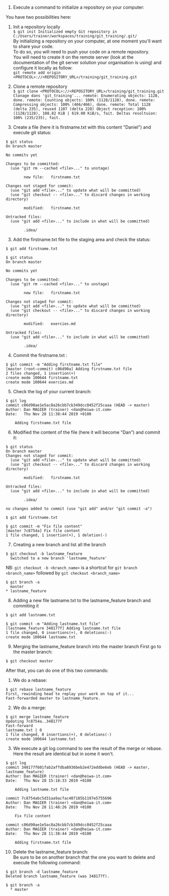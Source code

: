 1. Execute a command to initialize a repository on your computer: 

You have two possibilities here:  
   1. Init a repository locally  
    ```
    $ git init
    Initialized empty Git repository in C:/Users/trainer/workspaces/training/git_training/.git/
    ```  
    By initializing a repository on your computer, at one moment you'll want to share your code.  
    To do so, you will need to push your code on a remote repository.  
    You will need to create it on the remote server (look at the documentation of the git server solution your 
    organisation is using) and configure it locally as follow:  
    ```
    git remote add origin <PROTOCOL>://<REPOSITORY_URL>/training/git_training.git
    ``` 
    
   2. Clone a remote repository  
    ```
    $ git clone <PROTOCOL>://<REPOSITORY_URL>/training/git_training.git
    Clonage dans 'git_training'...
    remote: Enumerating objects: 1128, done.
    remote: Counting objects: 100% (1128/1128), done.
    remote: Compressing objects: 100% (466/466), done.
    remote: Total 1128 (delta 235), reused 1107 (delta 228)
    Object reception: 100% (1128/1128), 108.82 KiB | 619.00 KiB/s, fait.
    Deltas resoltuion: 100% (235/235), fait.
    ```    
    
2. Create a file (here it is firstname.txt with this content "Daniel") and execute git status: 
```
$ git status
On branch master

No commits yet

Changes to be committed:
  (use "git rm --cached <file>..." to unstage)

        new file:   firstname.txt

Changes not staged for commit:
  (use "git add <file>..." to update what will be committed)
  (use "git checkout -- <file>..." to discard changes in working directory)

        modified:   firstname.txt

Untracked files:
  (use "git add <file>..." to include in what will be committed)

        .idea/
```

3. Add the firstname.txt file to the staging area and check the status: 
```
$ git add firstname.txt
```
```
$ git status
On branch master

No commits yet

Changes to be committed:
  (use "git rm --cached <file>..." to unstage)

        new file:   firstname.txt

Changes not staged for commit:
  (use "git add <file>..." to update what will be committed)
  (use "git checkout -- <file>..." to discard changes in working directory)

        modified:   exercies.md

Untracked files:
  (use "git add <file>..." to include in what will be committed)

        .idea/
```

4. Commit the firstname.txt : 
```
$ git commit -m "Adding firstname.txt file"
[master (root-commit) c06d90a] Adding firstname.txt file
2 files changed, 1 insertion(+)
create mode 100644 firstname.txt
create mode 100644 exercies.md
```

5. Check the log of your current branch: 
```
$ git log
commit c06d90ae1e5ac8a26cbb7cb349dcc0452f25caaa (HEAD -> master)
Author: Dan MAGIER (trainer) <dan@heiwa-it.com>
Date:   Thu Nov 28 11:38:44 2019 +0100

    Adding firstname.txt file
```

6. Modified the content of the file (here it will become "Dan") and commit it: 
```
$ git status
On branch master
Changes not staged for commit:
  (use "git add <file>..." to update what will be committed)
  (use "git checkout -- <file>..." to discard changes in working directory)

        modified:   firstname.txt

Untracked files:
  (use "git add <file>..." to include in what will be committed)

        .idea/

no changes added to commit (use "git add" and/or "git commit -a")
```
```
$ git add firstname.txt
```
```
$ git commit -m "Fix file content"
[master 7c8754a] Fix file content
1 file changed, 1 insertion(+), 1 deletion(-)
```

7. Creating a new branch and list all the branch 
```
$ git checkout -b lastname_feature
  Switched to a new branch 'lastname_feature'
``` 
NB: `git checkout -b <branch_name>` is a shortcut for `git branch <branch_name>` followed by `git checkout <branch_name>` 

```
$ git branch -a
  master
* lastname_feature
```

8. Adding a new file lastname.txt to the lastname_feature branch and commiting it
```
$ git add lastname.txt
``` 
```
$ git commit -m "Adding lastname.txt file"
[lastname_feature 348177f] Adding lastname.txt file
1 file changed, 0 insertions(+), 0 deletions(-)
create mode 100644 lastname.txt
```

9. Merging the lastname_feature branch into the master branch 
First go to the master branch: 
```
$ git checkout master
``` 
After that, you can do one of this two commands:  
   1. We do a rebase:  
``` 
$ git rebase lastname_feature
First, rewinding head to replay your work on top of it...
Fast-forwarded master to lastname_feature. 
```

   2. We do a merge:  
```
$ git merge lastname_feature
Updating 7c8754a..348177f
Fast-forward
lastname.txt | 0
1 file changed, 0 insertions(+), 0 deletions(-)
create mode 100644 lastname.txt  
```  
   3. We execute a git log command to see the result of the merge or rebase.  
      Here the result are identical but in some it won't.  
       
```
$ git log
commit 348177f601fab2affdba8936beb2e472eddbe6eb (HEAD -> master, lastname_feature)
Author: Dan MAGIER (trainer) <dan@heiwa-it.com>
Date:   Thu Nov 28 15:18:33 2019 +0100

    Adding lastname.txt file

commit 7c8754abc5d31aa9acfac407185b1197e5755696
Author: Dan MAGIER (trainer) <dan@heiwa-it.com>
Date:   Thu Nov 28 11:48:26 2019 +0100

    Fix file content

commit c06d90ae1e5ac8a26cbb7cb349dcc0452f25caaa
Author: Dan MAGIER (trainer) <dan@heiwa-it.com>
Date:   Thu Nov 28 11:38:44 2019 +0100

    Adding firstname.txt file 
```  

10. Delete the lastname_feature branch:  
    Be sure to be on another branch that the one you want to delete and execute the following command:  
```
$ git branch -d lastname_feature
Deleted branch lastname_feature (was 348177f).
```        
```  
$ git branch -a
  * master
```   